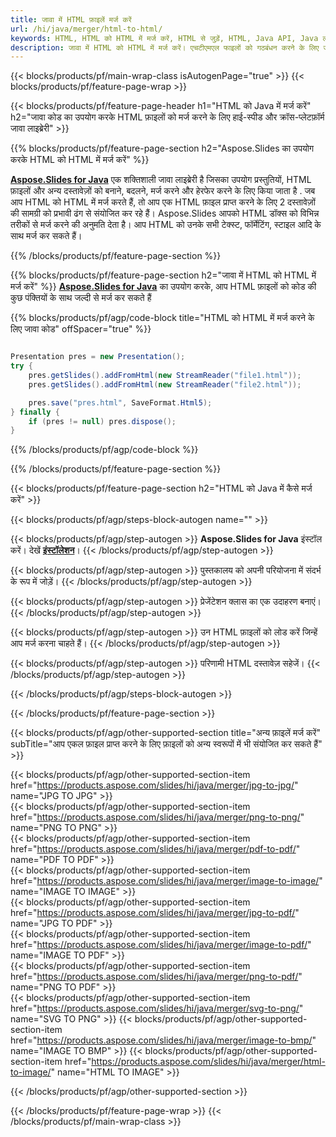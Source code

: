 ```yaml
---
title: जावा में HTML फ़ाइलें मर्ज करें
url: /hi/java/merger/html-to-html/
keywords: HTML, HTML को HTML में मर्ज करें, HTML से जुड़ें, HTML, Java API, Java लाइब्रेरी को मिलाएं
description: जावा में HTML को HTML में मर्ज करें। एचटीएमएल फाइलों को गठबंधन करने के लिए जावा लाइब्रेरी एपीआई का प्रयोग करें
---
```


{{< blocks/products/pf/main-wrap-class isAutogenPage="true" >}}
{{< blocks/products/pf/feature-page-wrap >}}

{{< blocks/products/pf/feature-page-header h1="HTML को Java में मर्ज करें" h2="जावा कोड का उपयोग करके HTML फ़ाइलों को मर्ज करने के लिए हाई-स्पीड और क्रॉस-प्लेटफ़ॉर्म जावा लाइब्रेरी" >}}

{{% blocks/products/pf/feature-page-section h2="Aspose.Slides का उपयोग करके HTML को HTML में मर्ज करें" %}}

[**Aspose.Slides for Java**](https://products.aspose.com/slides/hi/java/) एक शक्तिशाली जावा लाइब्रेरी है जिसका उपयोग प्रस्तुतियों, HTML फ़ाइलों और अन्य दस्तावेज़ों को बनाने, बदलने, मर्ज करने और हेरफेर करने के लिए किया जाता है . जब आप HTML को HTML में मर्ज करते हैं, तो आप एक HTML फ़ाइल प्राप्त करने के लिए 2 दस्तावेज़ों की सामग्री को प्रभावी ढंग से संयोजित कर रहे हैं। Aspose.Slides आपको HTML डॉक्स को विभिन्न तरीकों से मर्ज करने की अनुमति देता है। आप HTML को उनके सभी टेक्स्ट, फॉर्मेटिंग, स्टाइल आदि के साथ मर्ज कर सकते हैं।

{{% /blocks/products/pf/feature-page-section %}}




{{% blocks/products/pf/feature-page-section  h2="जावा में HTML को HTML में मर्ज करें" %}}
[**Aspose.Slides for Java**](https://products.aspose.com/slides/hi/java/) का उपयोग करके, आप HTML फ़ाइलों को कोड की कुछ पंक्तियों के साथ जल्दी से मर्ज कर सकते हैं

{{% blocks/products/pf/agp/code-block title="HTML को HTML में मर्ज करने के लिए जावा कोड" offSpacer="true" %}}
```java

Presentation pres = new Presentation();
try {
    pres.getSlides().addFromHtml(new StreamReader("file1.html"));
    pres.getSlides().addFromHtml(new StreamReader("file2.html"));

    pres.save("pres.html", SaveFormat.Html5);
} finally {
    if (pres != null) pres.dispose();
}
```
{{% /blocks/products/pf/agp/code-block %}}

{{% /blocks/products/pf/feature-page-section %}}




{{< blocks/products/pf/feature-page-section  h2="HTML को Java में कैसे मर्ज करें" >}}


{{< blocks/products/pf/agp/steps-block-autogen name="" >}}


{{< blocks/products/pf/agp/step-autogen >}}
**Aspose.Slides for Java** इंस्टॉल करें। देखें [**इंस्टॉलेशन**](https://docs.aspose.com/slides/java/installation/)।
{{< /blocks/products/pf/agp/step-autogen >}}

{{< blocks/products/pf/agp/step-autogen >}}
पुस्तकालय को अपनी परियोजना में संदर्भ के रूप में जोड़ें।
{{< /blocks/products/pf/agp/step-autogen >}}

{{< blocks/products/pf/agp/step-autogen >}}
प्रेजेंटेशन क्लास का एक उदाहरण बनाएं।
{{< /blocks/products/pf/agp/step-autogen >}}

{{< blocks/products/pf/agp/step-autogen >}}
उन HTML फ़ाइलों को लोड करें जिन्हें आप मर्ज करना चाहते हैं।
{{< /blocks/products/pf/agp/step-autogen >}}

{{< blocks/products/pf/agp/step-autogen >}}
परिणामी HTML दस्तावेज़ सहेजें।
{{< /blocks/products/pf/agp/step-autogen >}}


{{< /blocks/products/pf/agp/steps-block-autogen >}}


{{< /blocks/products/pf/feature-page-section >}}




{{< blocks/products/pf/agp/other-supported-section title="अन्य फ़ाइलें मर्ज करें" subTitle="आप एकल फ़ाइल प्राप्त करने के लिए फ़ाइलों को अन्य स्वरूपों में भी संयोजित कर सकते हैं" >}}

{{< blocks/products/pf/agp/other-supported-section-item href="https://products.aspose.com/slides/hi/java/merger/jpg-to-jpg/" name="JPG TO JPG" >}}  
{{< blocks/products/pf/agp/other-supported-section-item href="https://products.aspose.com/slides/hi/java/merger/png-to-png/" name="PNG TO PNG" >}}  
{{< blocks/products/pf/agp/other-supported-section-item href="https://products.aspose.com/slides/hi/java/merger/pdf-to-pdf/" name="PDF TO PDF" >}}  
{{< blocks/products/pf/agp/other-supported-section-item href="https://products.aspose.com/slides/hi/java/merger/image-to-image/" name="IMAGE TO IMAGE" >}}  
{{< blocks/products/pf/agp/other-supported-section-item href="https://products.aspose.com/slides/hi/java/merger/jpg-to-pdf/" name="JPG TO PDF" >}}  
{{< blocks/products/pf/agp/other-supported-section-item href="https://products.aspose.com/slides/hi/java/merger/image-to-pdf/" name="IMAGE TO PDF" >}}  
{{< blocks/products/pf/agp/other-supported-section-item href="https://products.aspose.com/slides/hi/java/merger/png-to-pdf/" name="PNG TO PDF" >}}  
{{< blocks/products/pf/agp/other-supported-section-item href="https://products.aspose.com/slides/hi/java/merger/svg-to-png/" name="SVG TO PNG" >}} 
{{< blocks/products/pf/agp/other-supported-section-item href="https://products.aspose.com/slides/hi/java/merger/image-to-bmp/" name="IMAGE TO BMP" >}} 
{{< blocks/products/pf/agp/other-supported-section-item href="https://products.aspose.com/slides/hi/java/merger/html-to-image/" name="HTML TO IMAGE" >}}  
  


{{< /blocks/products/pf/agp/other-supported-section >}}

{{< /blocks/products/pf/feature-page-wrap >}}
{{< /blocks/products/pf/main-wrap-class >}}